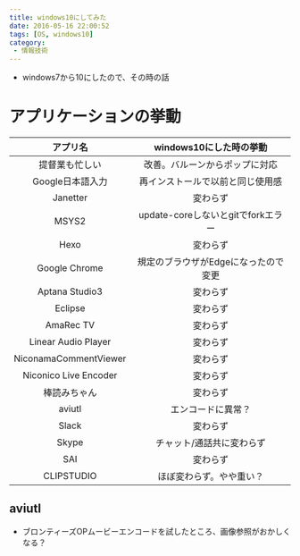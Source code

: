 ```yaml
---
title: windows10にしてみた
date: 2016-05-16 22:00:52
tags: [OS, windows10]
category:
 - 情報技術
---
```


* windows7から10にしたので、その時の話

# アプリケーションの挙動

|アプリ名|windows10にした時の挙動|
|:------:|:--------------------:|
|提督業も忙しい|改善。バルーンからポップに対応|
|Google日本語入力|再インストールで以前と同じ使用感|
|Janetter|変わらず|
|MSYS2|update-coreしないとgitでforkエラー|
|Hexo|変わらず|
|Google Chrome|規定のブラウザがEdgeになったので変更|
|Aptana Studio3|変わらず|
|Eclipse|変わらず|
|AmaRec TV|変わらず|
|Linear Audio Player|変わらず|
|NiconamaCommentViewer|変わらず|
|Niconico Live Encoder|変わらず|
|棒読みちゃん|変わらず|
|aviutl|エンコードに異常？|
|Slack|変わらず|
|Skype|チャット/通話共に変わらず|
|SAI|変わらず|
|CLIPSTUDIO|ほぼ変わらず。やや重い？|

## aviutl

* ブロンティーズOPムービーエンコードを試したところ、画像参照がおかしくなる？

